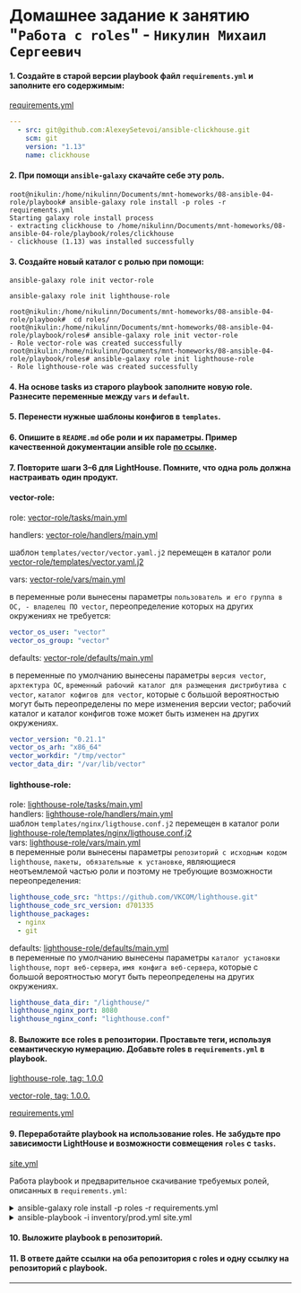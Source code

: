# Домашнее задание к занятию "`Работа с roles`" - `Никулин Михаил Сергеевич`



#### 1. Создайте в старой версии playbook файл `requirements.yml` и заполните его содержимым:
[requirements.yml](playbook%2Frequirements.yml)

   ```yaml
   ---
     - src: git@github.com:AlexeySetevoi/ansible-clickhouse.git
       scm: git
       version: "1.13"
       name: clickhouse 
   ```

#### 2. При помощи `ansible-galaxy` скачайте себе эту роль.

```shell
root@nikulin:/home/nikulinn/Documents/mnt-homeworks/08-ansible-04-role/playbook# ansible-galaxy role install -p roles -r requirements.yml 
Starting galaxy role install process
- extracting clickhouse to /home/nikulinn/Documents/mnt-homeworks/08-ansible-04-role/playbook/roles/clickhouse
- clickhouse (1.13) was installed successfully
```

#### 3. Создайте новый каталог с ролью при помощи:
`ansible-galaxy role init vector-role`

`ansible-galaxy role init lighthouse-role`

```shell
root@nikulin:/home/nikulinn/Documents/mnt-homeworks/08-ansible-04-role/playbook#  cd roles/
root@nikulin:/home/nikulinn/Documents/mnt-homeworks/08-ansible-04-role/playbook/roles# ansible-galaxy role init vector-role
- Role vector-role was created successfully
root@nikulin:/home/nikulinn/Documents/mnt-homeworks/08-ansible-04-role/playbook/roles# ansible-galaxy role init lighthouse-role
- Role lighthouse-role was created successfully

```

#### 4. На основе tasks из старого playbook заполните новую role. Разнесите переменные между `vars` и `default`. 
#### 5. Перенести нужные шаблоны конфигов в `templates`.
#### 6. Опишите в `README.md` обе роли и их параметры. Пример качественной документации ansible role [по ссылке](https://github.com/cloudalchemy/ansible-prometheus).
#### 7. Повторите шаги 3–6 для LightHouse. Помните, что одна роль должна настраивать один продукт.

#### vector-role:

role: [vector-role/tasks/main.yml](playbook%2Froles%2Fvector-role%2Ftasks%2Fmain.yml)

handlers: [vector-role/handlers/main.yml](playbook%2Froles%2Fvector-role%2Fhandlers%2Fmain.yml)

шаблон `templates/vector/vector.yaml.j2` перемещен в каталог роли [vector-role/templates/vector.yaml.j2](playbook%2Froles%2Fvector-role%2Ftemplates%2Fvector.yaml.j2)

vars: [vector-role/vars/main.yml](playbook%2Froles%2Fvector-role%2Fvars%2Fmain.yml)

в переменные роли вынесены параметры `пользователь и его группа в ОС, - владелец ПО vector`, переопределение которых на других окружениях не требуется:  
```yaml
vector_os_user: "vector"
vector_os_group: "vector"
```
defaults: [vector-role/defaults/main.yml](playbook%2Froles%2Fvector-role%2Fdefaults%2Fmain.yml)

в переменные по умолчанию вынесены параметры `версия vector`, `архтектура ОС`, 
`временный рабочий каталог для размещения дистрибутива с vector`, `каталог кофигов для vector`, 
которые с большой вероятностью могут быть переопределены по мере изменения версии vector; рабочий каталог и каталог 
конфигов тоже может быть изменен на других окружениях.
```yaml
vector_version: "0.21.1"
vector_os_arh: "x86_64"
vector_workdir: "/tmp/vector"
vector_data_dir: "/var/lib/vector"
```

#### lighthouse-role: 

role: [lighthouse-role/tasks/main.yml](playbook/roles/lighthouse-role/tasks/main.yml)  
handlers: [lighthouse-role/handlers/main.yml](playbook/roles/lighthouse-role/handlers/main.yml)  
шаблон `templates/nginx/ligthouse.conf.j2` перемещен в каталог роли [lighthouse-role/templates/nginx/ligthouse.conf.j2](playbook/roles/lighthouse-role/templates/nginx/ligthouse.conf.j2)  
vars:  [lighthouse-role/vars/main.yml](playbook/roles/lighthouse-role/vars/main.yml)  
в переменные роли вынесены параметры `репозиторий с исходным кодом lighthouse`, `пакеты, обязательные к установке`, 
являющиеся неотъемлемой частью роли и поэтому не требующие возможности переопределения:  
```yaml
lighthouse_code_src: "https://github.com/VKCOM/lighthouse.git"
lighthouse_code_src_version: d701335
lighthouse_packages:
  - nginx
  - git
```
defaults:  [lighthouse-role/defaults/main.yml](playbook/roles/lighthouse-role/defaults/main.yml)  
в переменные по умолчанию вынесены параметры `каталог установки lighthouse`, `порт веб-сервера`, `имя конфига веб-сервера`, 
которые с большой вероятностью могут быть переопределены на других окружениях.
```yaml
lighthouse_data_dir: "/lighthouse/"
lighthouse_nginx_port: 8080
lighthouse_nginx_conf: "lighthouse.conf"
```


#### 8. Выложите все roles в репозитории. Проставьте теги, используя семантическую нумерацию. Добавьте roles в `requirements.yml` в playbook.

[lighthouse-role, tag: 1.0.0](git@github.com:NikulinMS/lighthouse-role.git)

[vector-role, tag: 1.0.0.](git@github.com:NikulinMS/vector-role.git)

[requirements.yml](playbook%2Frequirements.yml)

#### 9. Переработайте playbook на использование roles. Не забудьте про зависимости LightHouse и возможности совмещения `roles` с `tasks`.

[site.yml](playbook%2Fsite.yml)

Работа playbook и предварительное скачивание требуемых ролей, описанных в `requirements.yml`:

<details>
<summary>ansible-galaxy role install -p roles -r requirements.yml</summary>>

```shell
root@nikulin:/home/nikulinn/Documents/mnt-homeworks/08-ansible-04-role/playbook# ansible-galaxy role install -p roles -r requirements.yml 
Starting galaxy role install process
- extracting clickhouse to /home/nikulinn/Documents/mnt-homeworks/08-ansible-04-role/playbook/roles/clickhouse
- clickhouse (1.13) was installed successfully
- extracting lighthouse-role to /home/nikulinn/Documents/mnt-homeworks/08-ansible-04-role/playbook/roles/lighthouse-role
- lighthouse-role (1.0.0) was installed successfully
- extracting vector-role to /home/nikulinn/Documents/mnt-homeworks/08-ansible-04-role/playbook/roles/vector-role
- vector-role (1.0.0) was installed successfully
root@nikulin:/home/nikulinn/Documents/mnt-homeworks/08-ansible-04-role/playbook# 

```
</details>

<details>
<summary>ansible-playbook -i inventory/prod.yml site.yml</summary>

```shell
root@nikulin:/home/nikulinn/Documents/mnt-homeworks/08-ansible-04-role/playbook# ansible-playbook -i inventory/prod.yml site.yml 

PLAY [Install Clickhouse] **********************************************************************************************************************************************************************************************************

TASK [Gathering Facts] *************************************************************************************************************************************************************************************************************
ok: [clickhouse-01]

TASK [clickhouse : Include OS Family Specific Variables] ***************************************************************************************************************************************************************************
ok: [clickhouse-01]

TASK [clickhouse : include_tasks] **************************************************************************************************************************************************************************************************
included: /home/nikulinn/Documents/mnt-homeworks/08-ansible-04-role/playbook/roles/clickhouse/tasks/precheck.yml for clickhouse-01

TASK [clickhouse : Requirements check | Checking sse4_2 support] *******************************************************************************************************************************************************************
ok: [clickhouse-01]

TASK [clickhouse : Requirements check | Not supported distribution && release] *****************************************************************************************************************************************************
skipping: [clickhouse-01]

TASK [clickhouse : include_tasks] **************************************************************************************************************************************************************************************************
included: /home/nikulinn/Documents/mnt-homeworks/08-ansible-04-role/playbook/roles/clickhouse/tasks/params.yml for clickhouse-01

TASK [clickhouse : Set clickhouse_service_enable] **********************************************************************************************************************************************************************************
ok: [clickhouse-01]

TASK [clickhouse : Set clickhouse_service_ensure] **********************************************************************************************************************************************************************************
ok: [clickhouse-01]

TASK [clickhouse : include_tasks] **************************************************************************************************************************************************************************************************
included: /home/nikulinn/Documents/mnt-homeworks/08-ansible-04-role/playbook/roles/clickhouse/tasks/install/apt.yml for clickhouse-01

TASK [clickhouse : Install by APT | Apt-key add repo key] **************************************************************************************************************************************************************************
changed: [clickhouse-01]

TASK [clickhouse : Install by APT | Remove old repo] *******************************************************************************************************************************************************************************
ok: [clickhouse-01]

TASK [clickhouse : Install by APT | Repo installation] *****************************************************************************************************************************************************************************
changed: [clickhouse-01]

TASK [clickhouse : Install by APT | Package installation] **************************************************************************************************************************************************************************
skipping: [clickhouse-01]

TASK [clickhouse : Install by APT | Package installation] **************************************************************************************************************************************************************************
changed: [clickhouse-01]

TASK [clickhouse : Hold specified version during APT upgrade | Package installation] ***********************************************************************************************************************************************
changed: [clickhouse-01] => (item=clickhouse-client)
changed: [clickhouse-01] => (item=clickhouse-server)
changed: [clickhouse-01] => (item=clickhouse-common-static)

TASK [clickhouse : include_tasks] **************************************************************************************************************************************************************************************************
included: /home/nikulinn/Documents/mnt-homeworks/08-ansible-04-role/playbook/roles/clickhouse/tasks/configure/sys.yml for clickhouse-01

TASK [clickhouse : Check clickhouse config, data and logs] *************************************************************************************************************************************************************************
ok: [clickhouse-01] => (item=/var/log/clickhouse-server)
changed: [clickhouse-01] => (item=/etc/clickhouse-server)
changed: [clickhouse-01] => (item=/var/lib/clickhouse/tmp/)
changed: [clickhouse-01] => (item=/var/lib/clickhouse/)

TASK [clickhouse : Config | Create config.d folder] ********************************************************************************************************************************************************************************
changed: [clickhouse-01]

TASK [clickhouse : Config | Create users.d folder] *********************************************************************************************************************************************************************************
changed: [clickhouse-01]

TASK [clickhouse : Config | Generate system config] ********************************************************************************************************************************************************************************
changed: [clickhouse-01]

TASK [clickhouse : Config | Generate users config] *********************************************************************************************************************************************************************************
changed: [clickhouse-01]

TASK [clickhouse : Config | Generate remote_servers config] ************************************************************************************************************************************************************************
skipping: [clickhouse-01]

TASK [clickhouse : Config | Generate macros config] ********************************************************************************************************************************************************************************
skipping: [clickhouse-01]

TASK [clickhouse : Config | Generate zookeeper servers config] *********************************************************************************************************************************************************************
skipping: [clickhouse-01]

TASK [clickhouse : Config | Fix interserver_http_port and intersever_https_port collision] *****************************************************************************************************************************************
skipping: [clickhouse-01]

TASK [clickhouse : Notify Handlers Now] ********************************************************************************************************************************************************************************************

RUNNING HANDLER [clickhouse : Restart Clickhouse Service] **************************************************************************************************************************************************************************
ok: [clickhouse-01]

TASK [clickhouse : include_tasks] **************************************************************************************************************************************************************************************************
included: /home/nikulinn/Documents/mnt-homeworks/08-ansible-04-role/playbook/roles/clickhouse/tasks/service.yml for clickhouse-01

TASK [clickhouse : Ensure clickhouse-server.service is enabled: True and state: restarted] *****************************************************************************************************************************************
changed: [clickhouse-01]

TASK [clickhouse : Wait for Clickhouse Server to Become Ready] *********************************************************************************************************************************************************************
ok: [clickhouse-01]

TASK [clickhouse : include_tasks] **************************************************************************************************************************************************************************************************
included: /home/nikulinn/Documents/mnt-homeworks/08-ansible-04-role/playbook/roles/clickhouse/tasks/configure/db.yml for clickhouse-01

TASK [clickhouse : Set ClickHose Connection String] ********************************************************************************************************************************************************************************
ok: [clickhouse-01]

TASK [clickhouse : Gather list of existing databases] ******************************************************************************************************************************************************************************
ok: [clickhouse-01]

TASK [clickhouse : Config | Delete database config] ********************************************************************************************************************************************************************************
skipping: [clickhouse-01]

TASK [clickhouse : Config | Create database config] ********************************************************************************************************************************************************************************
skipping: [clickhouse-01]

TASK [clickhouse : include_tasks] **************************************************************************************************************************************************************************************************
included: /home/nikulinn/Documents/mnt-homeworks/08-ansible-04-role/playbook/roles/clickhouse/tasks/configure/dict.yml for clickhouse-01

TASK [clickhouse : Config | Generate dictionary config] ****************************************************************************************************************************************************************************
skipping: [clickhouse-01]

TASK [clickhouse : include_tasks] **************************************************************************************************************************************************************************************************
skipping: [clickhouse-01]

PLAY [Install Vector] **************************************************************************************************************************************************************************************************************

TASK [vector-role : Create vector work directory] **********************************************************************************************************************************************************************************
changed: [vector-01]

TASK [vector-role : Get Vector distrib] ********************************************************************************************************************************************************************************************
changed: [vector-01]

TASK [vector-role : Unzip Vector archive] ******************************************************************************************************************************************************************************************
changed: [vector-01]

TASK [vector-role : Install Vector binary] *****************************************************************************************************************************************************************************************
changed: [vector-01]

TASK [vector-role : Check Vector installation] *************************************************************************************************************************************************************************************
changed: [vector-01]

TASK [vector-role : Create Vector etc directory] ***********************************************************************************************************************************************************************************
changed: [vector-01]

TASK [vector-role : Create Vector config vector.yaml] ******************************************************************************************************************************************************************************
changed: [vector-01]

TASK [vector-role : Create vector.service daemon] **********************************************************************************************************************************************************************************
changed: [vector-01]

TASK [vector-role : Modify Vector.service file ExecStart] **************************************************************************************************************************************************************************
changed: [vector-01]

TASK [vector-role : Modify Vector.service file ExecStartPre] ***********************************************************************************************************************************************************************
changed: [vector-01]

TASK [vector-role : Create user vector] ********************************************************************************************************************************************************************************************
changed: [vector-01]

TASK [vector-role : Create Vector data_dir] ****************************************************************************************************************************************************************************************
changed: [vector-01]

RUNNING HANDLER [vector-role : Start Vector service] *******************************************************************************************************************************************************************************
changed: [vector-01]

PLAY [Lighthouse] ******************************************************************************************************************************************************************************************************************

TASK [lighthouse-role : Pre-install Nginx & Git client] ****************************************************************************************************************************************************************************
changed: [lighthouse-01]

TASK [lighthouse-role : Clone Lighthouse source code by Git] ***********************************************************************************************************************************************************************
changed: [lighthouse-01]

TASK [lighthouse-role : Prepare nginx config] **************************************************************************************************************************************************************************************
changed: [lighthouse-01]

RUNNING HANDLER [lighthouse-role : Start Lighthouse service] ***********************************************************************************************************************************************************************
changed: [lighthouse-01]

PLAY RECAP *************************************************************************************************************************************************************************************************************************
clickhouse-01              : ok=27   changed=10   unreachable=0    failed=0    skipped=10   rescued=0    ignored=0   
lighthouse-01              : ok=4    changed=4    unreachable=0    failed=0    skipped=0    rescued=0    ignored=0   
vector-01                  : ok=13   changed=13   unreachable=0    failed=0    skipped=0    rescued=0    ignored=0   
```

</details>

#### 10. Выложите playbook в репозиторий.
#### 11. В ответе дайте ссылки на оба репозитория с roles и одну ссылку на репозиторий с playbook.

---